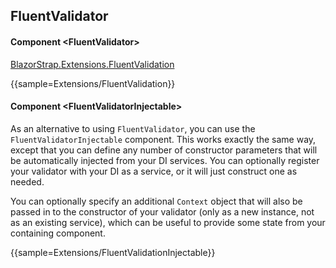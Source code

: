 ﻿## FluentValidator
#### Component \<FluentValidator\>
[BlazorStrap.Extensions.FluentValidation](https://www.nuget.org/packages/BlazorStrap.Extensions.FluentValidation/)    


{{sample=Extensions/FluentValidation}}

#### Component \<FluentValidatorInjectable\>

As an alternative to using `FluentValidator`, you can use the `FluentValidatorInjectable` component.  This works
exactly the same way, except that you can define any number of constructor parameters that will be automatically
injected from your DI services.  You can optionally register your validator with your DI as a service, or it will
just construct one as needed.

You can optionally specify an additional `Context` object that will also be passed in to the constructor of your
validator (only as a new instance, not as an existing service), which can be useful to provide some state from
your containing component.

{{sample=Extensions/FluentValidationInjectable}}
